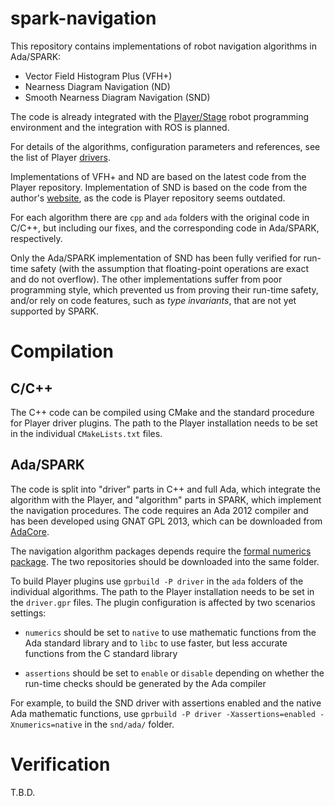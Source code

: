 spark-navigation
================

This repository contains implementations of robot navigation
algorithms in Ada/SPARK:

* Vector Field Histogram Plus (VFH+)
* Nearness Diagram Navigation (ND)
* Smooth Nearness Diagram Navigation (SND)

The code is already integrated with the
[Player/Stage](http://playerstage.sourceforge.net/) robot programming
environment and the integration with ROS is planned.

For details of the algorithms, configuration parameters and
references, see the list of Player [drivers][drivers].

Implementations of VFH+ and ND are based on the latest code from the
Player repository. Implementation of SND is based on the code from the
author's [website][SND], as the code is Player repository seems
outdated.

For each algorithm there are `cpp` and `ada` folders with the original
code in C/C++, but including our fixes, and the corresponding code in
Ada/SPARK, respectively.

Only the Ada/SPARK implementation of SND has been fully verified for
run-time safety (with the assumption that floating-point operations
are exact and do not overflow). The other implementations suffer from
poor programming style, which prevented us from proving their run-time
safety, and/or rely on code features, such as *type invariants*, that
are not yet supported by SPARK.

Compilation
===========

C/C++
-----

The C++ code can be compiled using CMake and the standard procedure
for Player driver plugins. The path to the Player installation needs
to be set in the individual `CMakeLists.txt` files.

Ada/SPARK
---------

The code is split into "driver" parts in C++ and full Ada, which
integrate the algorithm with the Player, and "algorithm" parts in
SPARK, which implement the navigation procedures. The code requires an
Ada 2012 compiler and has been developed using GNAT GPL 2013, which
can be downloaded from [AdaCore](http://libre.adacore.com/).

The navigation algorithm packages depends require the
[formal numerics package](http://github.com/ptroja/formal-numerics).
The two repositories should be downloaded into the same folder.

To build Player plugins use `gprbuild -P driver` in the `ada` folders
of the individual algorithms. The path to the Player installation
needs to be set in the `driver.gpr` files. The plugin configuration is
affected by two scenarios settings:

- `numerics` should be set to `native` to use mathematic functions
  from the Ada standard library and to `libc` to use faster, but less
  accurate functions from the C standard library

- `assertions` should be set to `enable` or `disable` depending on
  whether the run-time checks should be generated by the Ada compiler

For example, to build the SND driver with assertions enabled and the
native Ada mathematic functions, use `gprbuild -P driver
-Xassertions=enabled -Xnumerics=native` in the `snd/ada/` folder.

Verification
============

T.B.D.

[drivers]: http://playerstage.sourceforge.net/doc/Player-svn/player/group__drivers.html "drivers"

[SND]: http://motion.me.ucsb.edu/~joey/website/media.html "SND code"
